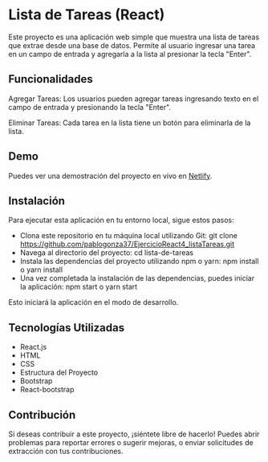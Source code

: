 # Lista de Tareas (React)

Este proyecto es una aplicación web simple que muestra una lista de tareas que extrae desde una base de datos. Permite al usuario ingresar una tarea en un campo de entrada y agregarla a la lista al presionar la tecla "Enter".


## Funcionalidades
Agregar Tareas: Los usuarios pueden agregar tareas ingresando texto en el campo de entrada y presionando la tecla "Enter".

Eliminar Tareas: Cada tarea en la lista tiene un botón para eliminarla de la lista.

## Demo

Puedes ver una demostración del proyecto en vivo en [Netlify](https://listatareasbd.netlify.app/).

## Instalación
Para ejecutar esta aplicación en tu entorno local, sigue estos pasos:

- Clona este repositorio en tu máquina local utilizando Git: git clone https://github.com/pablogonza37/EjercicioReact4_listaTareas.git
- Navega al directorio del proyecto: cd lista-de-tareas
- Instala las dependencias del proyecto utilizando npm o yarn: npm install o yarn install
- Una vez completada la instalación de las dependencias, puedes iniciar la aplicación: npm start o yarn start

Esto iniciará la aplicación en el modo de desarrollo.

## Tecnologías Utilizadas
- React.js
- HTML
- CSS
- Estructura del Proyecto
- Bootstrap
- React-bootstrap



## Contribución
Si deseas contribuir a este proyecto, ¡siéntete libre de hacerlo! Puedes abrir problemas para reportar errores o sugerir mejoras, o enviar solicitudes de extracción con tus contribuciones.
